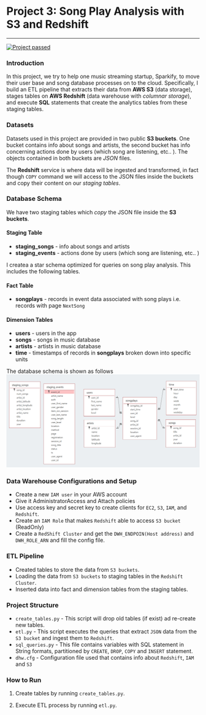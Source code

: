 # Project 3: Song Play Analysis with S3 and Redshift
-------------------------
[![Project passed](https://img.shields.io/badge/project-passed-success.svg)](https://img.shields.io/badge/project-passed-success.svg)
### Introduction

In this project, we try to help one music streaming startup, Sparkify, to move their user base and song database processes on to the cloud. Specifically, I build an ETL pipeline that extracts their data from **AWS S3** (data storage), stages tables on **AWS Redshift** (data warehouse with *columnar storage*), and execute **SQL** statements that create the analytics tables from these staging tables.

### Datasets
Datasets used in this project are provided in two public **S3 buckets**. One bucket contains info about songs and artists, the second bucket has info concerning actions done by users (which song are listening, etc.. ). The objects contained in both buckets 
are *JSON* files. 

The **Redshift** service is where data will be ingested and transformed, in fact though `COPY` command we will access to the JSON files inside the buckets and copy their content on our *staging tables*.

### Database Schema
We have two staging tables which *copy* the JSON file inside the  **S3 buckets**.
#### Staging Table 
+ **staging_songs** - info about songs and artists
+ **staging_events** - actions done by users (which song are listening, etc.. )


I createa a star schema optimized for queries on song play analysis. This includes the following tables.

#### Fact Table 
+ **songplays** - records in event data associated with song plays i.e. records with page `NextSong`

#### Dimension Tables
+ **users** - users in the app
+ **songs** - songs in music database
+ **artists** - artists in music database
+ **time** - timestamps of records in **songplays** broken down into specific units


The database schema is shown as follows
![schema](./images/schema.PNG)

### Data Warehouse Configurations and Setup
* Create a new `IAM user` in your AWS account
* Give it AdministratorAccess and Attach policies
* Use access key and secret key to create clients for `EC2`, `S3`, `IAM`, and `Redshift`.
* Create an `IAM Role` that makes `Redshift` able to access `S3 bucket` (ReadOnly)
* Create a `RedShift Cluster` and get the `DWH_ENDPOIN(Host address)` and `DWH_ROLE_ARN` and fill the config file.

### ETL Pipeline
+ Created tables to store the data from `S3 buckets`.
+ Loading the data from `S3 buckets` to staging tables in the `Redshift Cluster`.
+ Inserted data into fact and dimension tables from the staging tables.

### Project Structure

+ `create_tables.py` - This script will drop old tables (if exist) ad re-create new tables.
+ `etl.py` - This script executes the queries that extract `JSON` data from the `S3 bucket` and ingest them to `Redshift`.
+ `sql_queries.py` - This file contains variables with SQL statement in String formats, partitioned by `CREATE`, `DROP`, `COPY` and `INSERT` statement.
+ `dhw.cfg` - Configuration file used that contains info about `Redshift`, `IAM` and `S3`

### How to Run

1. Create tables by running `create_tables.py`.

2. Execute ETL process by running `etl.py`.








